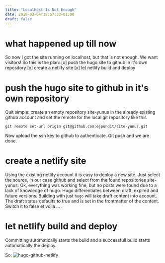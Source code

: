 ```yaml
---
title: "Localhost Is Not Enough"
date: 2018-03-04T18:57:33+01:00
draft: false
---
```


# what happened up till now

So now I got the site running on localhost, but that is not enough.
We want visitors!
So this is the plan:
 [x] push the hugo site to github in it's own repository
 [x] create a netlify site
 [x] let netlify build and deploy

# push the hugo site to github in it's own repository

Quit simple: create an empty repository site-yunus in the already existing github account and set the remote for the local git repository like this

`git remote set-url origin git@github.com:ejpundit/site-yunus.git`

Now upload the ssh key to github to authenticate.
Git push and we are done.

# create a netlify site

Using the existing netlify account it is easy to deploy a new site.
Just select the source, in our case github and select from the found repositories site-yunus.
Ok, everything was working fine, but no posts were found due to a lack of knowledge of hugo.
Hugo differentiates between draft, expired and future versions. Building with just `hugo` will take draft content into account.
The draft status defaults to true and is set in the frontmatter of the content. Switch it to false et voila ... .

# let netlify build and deploy

Committing automatically starts the build and a successfull build starts automatically the deploy.

So: ![hugo-github-netlify](https://colinwilson.uk/img/hugo-github-netlify.png)






